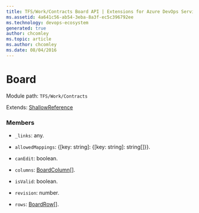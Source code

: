 ```yaml
---
title: TFS/Work/Contracts Board API | Extensions for Azure DevOps Services
ms.assetid: 4a641c56-ab54-3eba-8a3f-ec5c396792ee
ms.technology: devops-ecosystem
generated: true
author: chcomley
ms.topic: article
ms.author: chcomley
ms.date: 08/04/2016
---
```


# Board

Module path: `TFS/Work/Contracts`

Extends: [ShallowReference](../../../TFS/Work/Contracts/ShallowReference.md)

### Members

* `_links`: any.

* `allowedMappings`: {[key: string]: {[key: string]: string[]}}.

* `canEdit`: boolean.

* `columns`: [BoardColumn](../../../TFS/Work/Contracts/BoardColumn.md)[].

* `isValid`: boolean.

* `revision`: number.

* `rows`: [BoardRow](../../../TFS/Work/Contracts/BoardRow.md)[].
